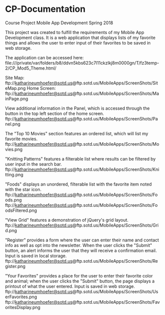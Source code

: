 # CP-Documentation

Course Project
Mobile App Development
Spring 2018

This project was created to fulfill the requirements of my Mobile App Development class.  It is a web application that displays lists of my favorite things and allows the user to enter input of their favorites to be saved in web storage.

The application can be accessed here: file:///private/var/folders/b8/ddvn5kbs623c7l11ckzlkj8m0000gn/T/fz3temp-2/CP_Mod5_Theme.html/

Site Map: ftp://katharineumhoefer@sotd.us@ftp.sotd.us/MobileApps/ScreenShots/SiteMap.png
Home Screen: ftp://katharineumhoefer@sotd.us@ftp.sotd.us/MobileApps/ScreenShots/MainPage.png

View additional information in the Panel, which is accessed through the button in the top left section of the home screen.
ftp://katharineumhoefer@sotd.us@ftp.sotd.us/MobileApps/ScreenShots/Panel.png

The "Top 10 Movies" section features an ordered list, which will list my favorite movies.
ftp://katharineumhoefer@sotd.us@ftp.sotd.us/MobileApps/ScreenShots/Movies.png

"Knitting Patterns" features a filterable list where results can be filtered by user input in the search bar.
ftp://katharineumhoefer@sotd.us@ftp.sotd.us/MobileApps/ScreenShots/Knitting.png

"Foods" displays an unordered, filterable list with the favorite item noted with the star icon.
ftp://katharineumhoefer@sotd.us@ftp.sotd.us/MobileApps/ScreenShots/Foods.png
ftp://katharineumhoefer@sotd.us@ftp.sotd.us/MobileApps/ScreenShots/FoodsFiltered.png

"View Grid" features a demonstration of jQuery's grid layout.
ftp://katharineumhoefer@sotd.us@ftp.sotd.us/MobileApps/ScreenShots/Grid.png

"Register" provides a form where the user can enter their name and contact info as well as opt into the newsletter.  When the user clicks the "Submit" button, an alert informs the user that they will receive a confirmation email.  Input is saved in local storage.
ftp://katharineumhoefer@sotd.us@ftp.sotd.us/MobileApps/ScreenShots/Register.png

"Your Favorites" provides a place for the user to enter their favorite color and animal; when the user clicks the "Submit" button, the page displays a printout of what the user entered.  Input is saved in web storage.
ftp://katharineumhoefer@sotd.us@ftp.sotd.us/MobileApps/ScreenShots/UserFavorites.png
ftp://katharineumhoefer@sotd.us@ftp.sotd.us/MobileApps/ScreenShots/FavoritesDisplay.png
